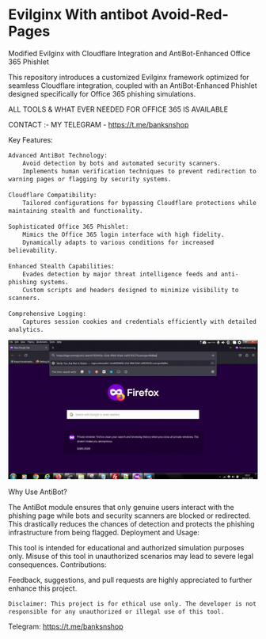 # Evilginx With antibot Avoid-Red-Pages   
Modified Evilginx with Cloudflare Integration and AntiBot-Enhanced Office 365 Phishlet  
  
This repository introduces a customized Evilginx framework optimized for seamless Cloudflare integration, coupled with an AntiBot-Enhanced Phishlet designed specifically for Office 365 phishing simulations.
                                      
         
ALL TOOLS & WHAT EVER NEEDED FOR OFFICE 365 IS AVAILABLE                                                                                                                   

CONTACT :- MY TELEGRAM - https://t.me/banksnshop                                

                
                                                             

Key Features:

    Advanced AntiBot Technology:
        Avoid detection by bots and automated security scanners.
        Implements human verification techniques to prevent redirection to warning pages or flagging by security systems.

    Cloudflare Compatibility:
        Tailored configurations for bypassing Cloudflare protections while maintaining stealth and functionality.

    Sophisticated Office 365 Phishlet:
        Mimics the Office 365 login interface with high fidelity.
        Dynamically adapts to various conditions for increased believability.
 
    Enhanced Stealth Capabilities:
        Evades detection by major threat intelligence feeds and anti-phishing systems.
        Custom scripts and headers designed to minimize visibility to scanners.

    Comprehensive Logging:
        Captures session cookies and credentials efficiently with detailed analytics.
![Demo](/evil.gif)

Why Use AntiBot?

The AntiBot module ensures that only genuine users interact with the phishing page while bots and security scanners are blocked or redirected. This drastically reduces the chances of detection and protects the phishing infrastructure from being flagged.
Deployment and Usage:

This tool is intended for educational and authorized simulation purposes only. Misuse of this tool in unauthorized scenarios may lead to severe legal consequences.
Contributions:

Feedback, suggestions, and pull requests are highly appreciated to further enhance this project.

    Disclaimer: This project is for ethical use only. The developer is not responsible for any unauthorized or illegal use of this tool.

Telegram: https://t.me/banksnshop



